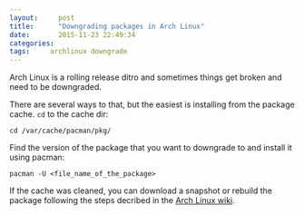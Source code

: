 ```yaml
---
layout:     post
title:      "Downgrading packages in Arch Linux"
date:       2015-11-23 22:49:34
categories: 
tags:     archlinux downgrade  
---
```


Arch Linux is a rolling release ditro and sometimes things get broken
and need to be downgraded.

There are several ways to that, but the easiest is installing from
the package cache. `cd` to the cache dir:

    cd /var/cache/pacman/pkg/

Find the version of the package that you want to downgrade to and
install it using pacman:

    pacman -U <file_name_of_the_package>

If the cache was cleaned, you can download a snapshot or rebuild the
package following the steps decribed in the
[Arch Linux wiki](https://wiki.archlinux.org/index.php/Downgrading_packages).

